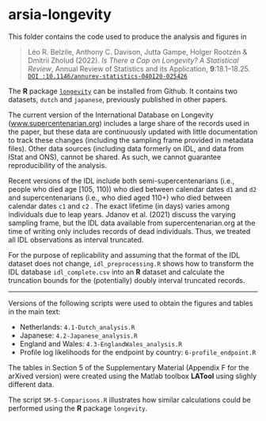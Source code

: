 # arsia-longevity

This folder contains the code used to produce the analysis and figures in 

> Léo R. Belzile, Anthony C. Davison, Jutta Gampe, Holger Rootzén & Dmitrii Zholud (2022). *Is There a Cap on Longevity? A Statistical Review*, Annual Review of Statistics and its Application, **9**:18.1–18.25. [`DOI :10.1146/annurev-statistics-040120-025426`](https://doi.org/10.1146/annurev-statistics-040120-025426)

The **R** package [`longevity`](https://github.com/lbelzile/longevity) can be installed from Github. It contains two datasets, `dutch` and `japanese`, previously published in other papers. 

The current version of the International Database on Longevity (www.supercentenarian.org) includes a large share of the records used in the paper, but these data are continuously updated with little documentation to track these changes (including the sampling frame provided in metadata files). Other data sources (including data formerly on IDL, and data from IStat and ONS), cannot be shared. As such, we cannot guarantee reproducibility of the analysis.

Recent versions of the IDL include both semi-supercentenarians (i.e., people who died age [105, 110)) who died between
calendar dates `d1` and `d2` and supercentenarians (i.e., who died aged 110+) who died between calendar dates `c1` and `c2` . The exact lifetime (in days) varies among individuals due to leap years. Jdanov et al. (2021) discuss the varying sampling frame, but the IDL data available from supercentenarian.org at the time of writing only includes records of dead individuals. Thus, we treated all IDL observations as interval truncated. 

For the purpose of replicability and assuming that the format of the IDL dataset does not change, `idl_preprocessing.R` shows how to transform the IDL database `idl_complete.csv` into an **R** dataset and calculate the truncation bounds for the (potentially) doubly interval truncated records.

---

Versions of the following scripts were used to obtain the figures and tables in the main text:

- Netherlands: `4.1-Dutch_analysis.R`
- Japanese: `4.2-Japanese_analysis.R`
- England and Wales: `4.3-EnglandWales_analysis.R`
- Profile log likelihoods for the endpoint by country: `6-profile_endpoint.R`

The tables in Section 5 of the Supplementary Material (Appendix F for the arXived version) were created using the Matlab toolbox **LATool** using slighly different data.

The script `SM-5-Comparisons.R` illustrates how similar calculations could be performed using the **R** package `longevity`.

